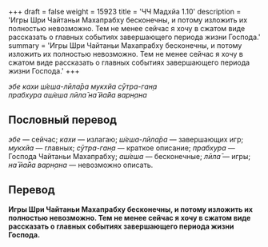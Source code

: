 +++
draft = false
weight = 15923
title = 'ЧЧ Мадхйа 1.10'
description = 'Игры Шри Чайтаньи Махапрабху бесконечны, и потому изложить их полностью невозможно. Тем не менее сейчас я хочу в сжатом виде рассказать о главных событиях завершающего периода жизни Господа.'
summary = 'Игры Шри Чайтаньи Махапрабху бесконечны, и потому изложить их полностью невозможно. Тем не менее сейчас я хочу в сжатом виде рассказать о главных событиях завершающего периода жизни Господа.'
+++

_эбе кахи ш́еша-лӣла̄ра мукхйа сӯтра-ган̣а  
прабхура аш́еша лӣла̄ на̄ йа̄йа варн̣ана_

## Пословный перевод

_эбе_ — сейчас; _кахи_ — излагаю; _ш́еша_\-_лӣла̄ра_ — завершающих игр; _мукхйа_ — главных; _сӯтра_\-_ган̣а_ — краткое описание; _прабхура_ — Господа Чайтаньи Махапрабху; _аш́еша_ — бесконечные; _лӣла̄_ — игры; _на̄_ _йа̄йа_ _варн̣ана_ — невозможно описать.

## Перевод

**Игры Шри Чайтаньи Махапрабху бесконечны, и потому изложить их полностью невозможно. Тем не менее сейчас я хочу в сжатом виде рассказать о главных событиях завершающего периода жизни Господа.**

